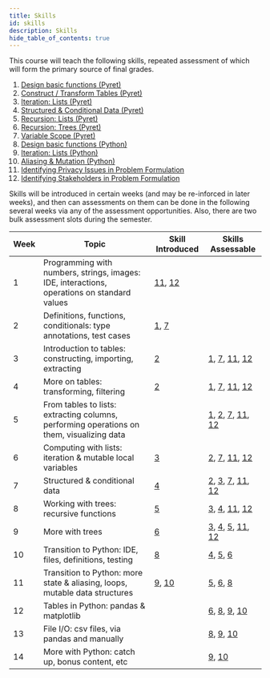 ```yaml
---
title: Skills
id: skills
description: Skills
hide_table_of_contents: true
---
```


This course will teach the following skills, repeated assessment of which will
form the primary source of final grades.

1. <a id="(1)" href="#(1)">Design basic functions (Pyret)</a>
2. <a id="(2)" href="#(2)">Construct / Transform Tables (Pyret)</a>
3. <a id="(3)" href="#(3)">Iteration: Lists (Pyret)</a>
4. <a id="(4)" href="#(4)">Structured & Conditional Data (Pyret)</a>
5. <a id="(5)" href="#(5)">Recursion: Lists (Pyret)</a>
6. <a id="(6)" href="#(6)">Recursion: Trees (Pyret)</a>
7. <a id="(7)" href="#(7)">Variable Scope (Pyret)</a>
8. <a id="(8)" href="#(8)">Design basic functions (Python)</a>
9. <a id="(9)" href="#(9)">Iteration: Lists (Python)</a>
10. <a id="(10)" href="#(10)">Aliasing & Mutation (Python)</a>
11. <a id="(11)" href="#(11)">Identifying Privacy Issues in Problem Formulation</a>
12. <a id="(12)" href="#(12)">Identifying Stakeholders in Problem Formulation</a> 

Skills will be introduced in certain weeks (and may be re-inforced in later
weeks), and then can assessments on them can be done in the following several
weeks via any of the assessment opportunities. Also, there are two bulk
assessment slots during the semester.

 Week | Topic | Skill Introduced | Skills Assessable
-- | -- | -- | -- 
1 | Programming with numbers, strings, images: IDE, interactions, operations on standard values | [11](#(11)), [12](#(12)) |
2  | Definitions, functions, conditionals: type annotations, test cases | [1](#(1)), [7](#(7)) | 
3  | Introduction to tables: constructing, importing, extracting | [2](#(2)) | [1](#(1)), [7](#(7)), [11](#(11)), [12](#(12))
4  | More on tables: transforming, filtering | [2](#(2)) | [1](#(1)), [7](#(7)), [11](#(11)), [12](#(12))
5  | From tables to lists: extracting columns, performing operations on them, visualizing data | | [1](#(2)), [2](#(2)), [7](#(7)), [11](#(11)), [12](#(12))
6  | Computing with lists: iteration & mutable local variables | [3](#(3)) | [2](#(2)), [7](#(7)), [11](#(11)), [12](#(12))
7  | Structured & conditional data | [4](#(3)) | [2](#(2)), [3](#(3)), [7](#(7)), [11](#(11)), [12](#(12))
8  | Working with trees: recursive functions |  [5](#(5)) | [3](#(3)), [4](#(4)), [11](#(11)), [12](#(12))
9  | More with trees | [6](#(6)) | [3](#(3)), [4](#(4)), [5](#(5)), [11](#(11)), [12](#(12))
10 | Transition to Python: IDE, files, definitions, testing | [8](#(8)) | [4](#(4)), [5](#(5)), [6](#(6))
11  | Transition to Python: more state & aliasing, loops, mutable data structures | [9](#(9)), [10](#(10)) | [5](#(5)), [6](#(6)), [8](#(8))
12  | Tables in Python: pandas & matplotlib |  | [6](#(6)), [8](#(8)), [9](#(9)), [10](#(10)) 
13  | File I/O: csv files, via pandas and manually | | [8](#(8)), [9](#(9)), [10](#(10))
14  | More with Python: catch up, bonus content, etc | | [9](#(9)), [10](#(10))
